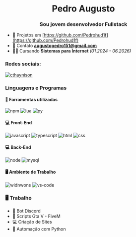 <h1 align="center">Pedro Augusto</h1>
<h3 align="center">Sou jovem desenvolvedor Fullstack</h3>

- 🧧 Projetos em [https://github.com/Pedrohud1f](https://github.com/Pedrohud1f)
- 📱 Contato **augustopedro151@gmail.com**
- 👨‍💻 Cursando **Sistemas para Internet** *(01.2024 - 06.2026)*

<h3 align="left">Redes sociais:</h3>
<p align="left">
  <a href="https://instagram.com/pedro_augusto161" target="_blank"><img align="center" src="https://img.shields.io/badge/Instagram-405DE6?style=for-the-badge&logo=instagram&logoColor=white" alt="cthaynison" /></a>
</p>

### Linguagens e Programas

#### :wrench: Farramentas utilizadas

![npm](https://img.shields.io/badge/NPM-CB3837.svg?style=for-the-badge&logo=npm&logoColor=white)
![lua](https://img.shields.io/badge/Lua-2C2D72?style=for-the-badge&logo=lua&logoColor=white)
![py](https://img.shields.io/badge/Python-F7DF1E?style=for-the-badge&logo=python&logoColor=black)

#### :computer: Front-End

![javascript](https://img.shields.io/badge/JavaScript-F7DF1E?style=for-the-badge&logo=javascript&logoColor=black)
![typescript](https://img.shields.io/badge/TypeScript-3178C6?style=for-the-badge&logo=typescript&logoColor=white)
![html](https://img.shields.io/badge/HTML5-E34F26?style=for-the-badge&logo=html5&logoColor=white)
![css](https://img.shields.io/badge/CSS3-1572B6?style=for-the-badge&logo=css3&logoColor=white)

#### :computer: Back-End 

![node](https://img.shields.io/badge/Node.js-43853D?style=for-the-badge&logo=node.js&logoColor=white)
![mysql](https://img.shields.io/badge/MySQL-00000F?style=for-the-badge&logo=mysql&logoColor=white)

#### 🖥️ Ambiente de Trabalho

![widnwons](https://img.shields.io/badge/Windows-0078D6?style=for-the-badge&logo=windows&logoColor=white)
![vs-code](https://img.shields.io/badge/VS_Code-007ACC?style=for-the-badge&logo=Visual-Studio-Code&logoColor=white)

### 🖥️ Trabalho

- 🤖 Bot Discord
- 🌙 Scripts Gta V - FiveM
- 💻 Criação de Sites
- 🐍 Automação com Python
